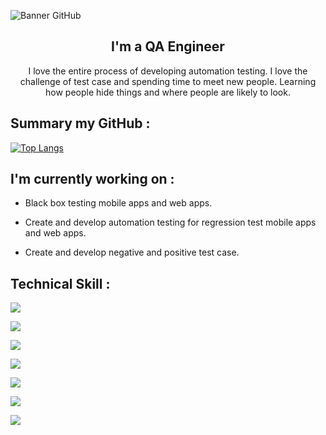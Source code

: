 ![Banner GitHub](https://user-images.githubusercontent.com/52105079/196592011-668ac4a5-d3b6-4f68-880c-18acedc3e679.png)

<h2 align="center">
I'm a QA Engineer
</h2> 

<p align="center">
I love the entire process of developing automation testing. I love the challenge of test case and spending time to meet new people. Learning how people hide things and where people are likely to look.
</p>

## Summary my GitHub :

[![Top Langs](https://github-readme-stats.vercel.app/api/top-langs/?username=nayaCodeStudio&layout=compact)](https://github.com/nayaCodeStudio)

## I'm currently working on :

- Black box testing mobile apps and web apps.

- Create and develop automation testing for regression test mobile apps and web apps.

- Create and develop negative and positive test case.

## Technical Skill :

![](https://img.shields.io/badge/JavaScript-F7DF1E?style=for-the-badge&logo=javascript&logoColor=black)

![](https://img.shields.io/badge/Node.js-43853D?style=for-the-badge&logo=node.js&logoColor=white)

![](https://img.shields.io/badge/Python-14354C?style=for-the-badge&logo=python&logoColor=white)

![](https://img.shields.io/badge/Java-ED8B00?style=for-the-badge&logo=java&logoColor=white)

![](https://img.shields.io/badge/Kotlin-0095D5?&style=for-the-badge&logo=kotlin&logoColor=white)

![](https://img.shields.io/badge/mocha.js-323330?style=for-the-badge&logo=mocha&logoColor=Brown)

![](https://img.shields.io/badge/chai.js-323330?style=for-the-badge&logo=chai&logoColor=red)
